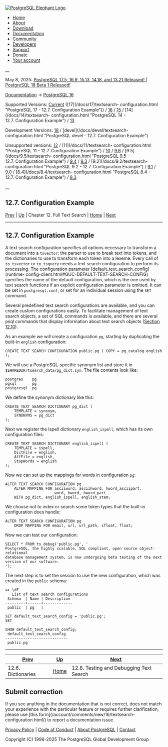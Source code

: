 [ ![PostgreSQL Elephant Logo](/media/img/about/press/elephant.png) ](/)

  * [Home](/ "Home")
  * [About](/about/ "About")
  * [Download](/download/ "Download")
  * [Documentation](/docs/ "Documentation")
  * [Community](/community/ "Community")
  * [Developers](/developer/ "Developers")
  * [Support](/support/ "Support")
  * [Donate](/about/donate/ "Donate")
  * [Your account](/account/ "Your account")

__

May 8, 2025: [ PostgreSQL 17.5, 16.9, 15.13, 14.18, and 13.21 Released! ](/about/news/postgresql-175-169-1513-1418-and-1321-released-3072/) | [ PostgreSQL 18 Beta 1 Released! ](/about/news/postgresql-18-beta-1-released-3070/)

[Documentation](/docs/ "Documentation") -> [PostgreSQL
16](/docs/16/index.html)

Supported Versions: [Current](/docs/current/textsearch-configuration.html
"PostgreSQL 17 - 12.7. Configuration Example") ([17](/docs/17/textsearch-
configuration.html "PostgreSQL 17 - 12.7. Configuration Example")) /
[16](/docs/16/textsearch-configuration.html "PostgreSQL 16 -
12.7. Configuration Example") / [15](/docs/15/textsearch-configuration.html
"PostgreSQL 15 - 12.7. Configuration Example") / [14](/docs/14/textsearch-
configuration.html "PostgreSQL 14 - 12.7. Configuration Example") /
[13](/docs/13/textsearch-configuration.html "PostgreSQL 13 -
12.7. Configuration Example")

Development Versions: [18](/docs/18/textsearch-configuration.html "PostgreSQL
18 - 12.7. Configuration Example") / [devel](/docs/devel/textsearch-
configuration.html "PostgreSQL devel - 12.7. Configuration Example")

Unsupported versions: [12](/docs/12/textsearch-configuration.html "PostgreSQL
12 - 12.7. Configuration Example") / [11](/docs/11/textsearch-
configuration.html "PostgreSQL 11 - 12.7. Configuration Example") /
[10](/docs/10/textsearch-configuration.html "PostgreSQL 10 -
12.7. Configuration Example") / [9.6](/docs/9.6/textsearch-configuration.html
"PostgreSQL 9.6 - 12.7. Configuration Example") / [9.5](/docs/9.5/textsearch-
configuration.html "PostgreSQL 9.5 - 12.7. Configuration Example") /
[9.4](/docs/9.4/textsearch-configuration.html "PostgreSQL 9.4 -
12.7. Configuration Example") / [9.3](/docs/9.3/textsearch-configuration.html
"PostgreSQL 9.3 - 12.7. Configuration Example") / [9.2](/docs/9.2/textsearch-
configuration.html "PostgreSQL 9.2 - 12.7. Configuration Example") /
[9.1](/docs/9.1/textsearch-configuration.html "PostgreSQL 9.1 -
12.7. Configuration Example") / [9.0](/docs/9.0/textsearch-configuration.html
"PostgreSQL 9.0 - 12.7. Configuration Example") / [8.4](/docs/8.4/textsearch-
configuration.html "PostgreSQL 8.4 - 12.7. Configuration Example") /
[8.3](/docs/8.3/textsearch-configuration.html "PostgreSQL 8.3 -
12.7. Configuration Example")

__

12.7. Configuration Example  
---  
[Prev](textsearch-dictionaries.html "12.6. Dictionaries")  | [Up](textsearch.html "Chapter 12. Full Text Search") | Chapter 12. Full Text Search | [Home](index.html "PostgreSQL 16.9 Documentation") |  [Next](textsearch-debugging.html "12.8. Testing and Debugging Text Search")  
  
* * *

## 12.7. Configuration Example #

A text search configuration specifies all options necessary to transform a
document into a `tsvector`: the parser to use to break text into tokens, and
the dictionaries to use to transform each token into a lexeme. Every call of
`to_tsvector` or `to_tsquery` needs a text search configuration to perform its
processing. The configuration parameter [default_text_search_config](runtime-
config-client.html#GUC-DEFAULT-TEXT-SEARCH-CONFIG) specifies the name of the
default configuration, which is the one used by text search functions if an
explicit configuration parameter is omitted. It can be set in
`postgresql.conf`, or set for an individual session using the `SET` command.

Several predefined text search configurations are available, and you can
create custom configurations easily. To facilitate management of text search
objects, a set of SQL commands is available, and there are several psql
commands that display information about text search objects ([Section
12.10](textsearch-psql.html "12.10. psql Support")).

As an example we will create a configuration `pg`, starting by duplicating the
built-in `english` configuration:

    
    
    CREATE TEXT SEARCH CONFIGURATION public.pg ( COPY = pg_catalog.english );
    

We will use a PostgreSQL-specific synonym list and store it in
`$SHAREDIR/tsearch_data/pg_dict.syn`. The file contents look like:

    
    
    postgres    pg
    pgsql       pg
    postgresql  pg
    

We define the synonym dictionary like this:

    
    
    CREATE TEXT SEARCH DICTIONARY pg_dict (
        TEMPLATE = synonym,
        SYNONYMS = pg_dict
    );
    

Next we register the Ispell dictionary `english_ispell`, which has its own
configuration files:

    
    
    CREATE TEXT SEARCH DICTIONARY english_ispell (
        TEMPLATE = ispell,
        DictFile = english,
        AffFile = english,
        StopWords = english
    );
    

Now we can set up the mappings for words in configuration `pg`:

    
    
    ALTER TEXT SEARCH CONFIGURATION pg
        ALTER MAPPING FOR asciiword, asciihword, hword_asciipart,
                          word, hword, hword_part
        WITH pg_dict, english_ispell, english_stem;
    

We choose not to index or search some token types that the built-in
configuration does handle:

    
    
    ALTER TEXT SEARCH CONFIGURATION pg
        DROP MAPPING FOR email, url, url_path, sfloat, float;
    

Now we can test our configuration:

    
    
    SELECT * FROM ts_debug('public.pg', '
    PostgreSQL, the highly scalable, SQL compliant, open source object-relational
    database management system, is now undergoing beta testing of the next
    version of our software.
    ');
    

The next step is to set the session to use the new configuration, which was
created in the `public` schema:

    
    
    => \dF
       List of text search configurations
     Schema  | Name | Description
    ---------+------+-------------
     public  | pg   |
    
    SET default_text_search_config = 'public.pg';
    SET
    
    SHOW default_text_search_config;
     default_text_search_config
    ----------------------------
     public.pg
    

* * *

[Prev](textsearch-dictionaries.html "12.6. Dictionaries")  | [Up](textsearch.html "Chapter 12. Full Text Search") |  [Next](textsearch-debugging.html "12.8. Testing and Debugging Text Search")  
---|---|---  
12.6. Dictionaries  | [Home](index.html "PostgreSQL 16.9 Documentation") |  12.8. Testing and Debugging Text Search  
  
## Submit correction

If you see anything in the documentation that is not correct, does not match
your experience with the particular feature or requires further clarification,
please use [this form](/account/comments/new/16/textsearch-
configuration.html/) to report a documentation issue.

[Privacy Policy](/about/privacypolicy) | [Code of Conduct](/about/policies/coc/) | [About PostgreSQL](/about/) | [Contact](/about/contact/)  

Copyright (C) 1996-2025 The PostgreSQL Global Development Group

